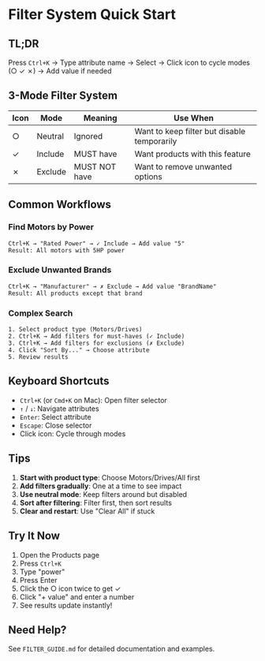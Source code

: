 # Filter System Quick Start

## TL;DR

Press `Ctrl+K` → Type attribute name → Select → Click icon to cycle modes (○ ✓ ✗) → Add value if needed

## 3-Mode Filter System

| Icon | Mode | Meaning | Use When |
|------|------|---------|----------|
| ○ | Neutral | Ignored | Want to keep filter but disable temporarily |
| ✓ | Include | MUST have | Want products with this feature |
| ✗ | Exclude | MUST NOT have | Want to remove unwanted options |

## Common Workflows

### Find Motors by Power
```
Ctrl+K → "Rated Power" → ✓ Include → Add value "5"
Result: All motors with 5HP power
```

### Exclude Unwanted Brands
```
Ctrl+K → "Manufacturer" → ✗ Exclude → Add value "BrandName"
Result: All products except that brand
```

### Complex Search
```
1. Select product type (Motors/Drives)
2. Ctrl+K → Add filters for must-haves (✓ Include)
3. Ctrl+K → Add filters for exclusions (✗ Exclude)
4. Click "Sort By..." → Choose attribute
5. Review results
```

## Keyboard Shortcuts

- `Ctrl+K` (or `Cmd+K` on Mac): Open filter selector
- `↑` / `↓`: Navigate attributes
- `Enter`: Select attribute
- `Escape`: Close selector
- Click icon: Cycle through modes

## Tips

1. **Start with product type**: Choose Motors/Drives/All first
2. **Add filters gradually**: One at a time to see impact
3. **Use neutral mode**: Keep filters around but disabled
4. **Sort after filtering**: Filter first, then sort results
5. **Clear and restart**: Use "Clear All" if stuck

## Try It Now

1. Open the Products page
2. Press `Ctrl+K`
3. Type "power"
4. Press Enter
5. Click the ○ icon twice to get ✓
6. Click "+ value" and enter a number
7. See results update instantly!

## Need Help?

See `FILTER_GUIDE.md` for detailed documentation and examples.
